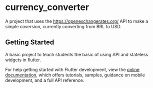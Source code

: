 # currency_converter

A project that uses the https://openexchangerates.org/ API to make a simple coversion, currently converting from BRL to USD.
## Getting Started

A basic project to teach students the basic of using API and stateless widgets in flutter.



For help getting started with Flutter development, view the
[online documentation](https://docs.flutter.dev/), which offers tutorials,
samples, guidance on mobile development, and a full API reference.
